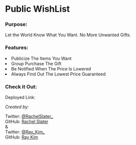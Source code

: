 # Public WishList

### Purpose:

Let the World Know What You Want.
No More Unwanted Gifts.

### Features:

<li>Publicize The Items You Want</li>
<li>Group Purchase The Gift</li>
<li>Be Notified When The Price Is Lowered</li>
<li>Always Find Out The Lowest Price Guaranteed</li>

### Check it Out:

Deployed Link:

<i>Created by:</i>

Twitter: <a href="https://twitter.com/rachelslater_" target="_blank">@RachelSlater_</a>
<br>
GitHub: <a href="https://github.com/rachelrobynslater" target="_blank">Rachel Slater</a>
<br>
&
<br>
Twitter: <a href="https://twitter.com/_Ray_Kim_" target="_blank">@Ray_Kim_</a>
<br>
GitHub: <a href="https://github.com/ray-kim-12" target="_blank">Ray Kim</a>
